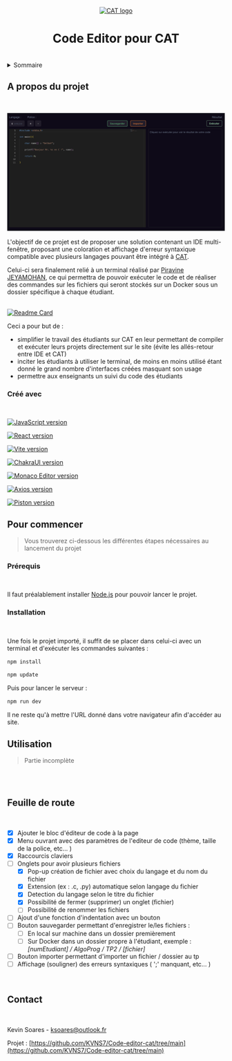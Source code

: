<p align="center">
  <a href="https://www.cat.savoircoder.fr/accueil/" target = "_blank" rel = "noopener noreferrer">
    <img width="100" src="https://www.cat.savoircoder.fr/static/moulinette/img/logo/home_logo.png" alt="CAT logo">
  </a>
</p>

<h1 align="center">Code Editor pour CAT</h1>
  
<!--          Sommaire          -->
<br/>
<details>
  <summary>Sommaire</summary>
  <ol>
    <li>
      <a href="#a-propos-du-projet">A propos du projet</a>
      <ul>
        <li><a href="#créé-avec">Créé avec</a></li>
      </ul>
    </li>
    <li>
      <a href="#pour-commencer">Pour commencer</a>
      <ul>
        <li><a href="#prérequis">Prérequis</a></li>
        <li><a href="#installation">Installation</a></li>
      </ul>
    </li>
    <li><a href="#utilisation">Utilisation</a></li>
    <li><a href="#feuille-de-route">Feuille de route</a></li>
    <li><a href="#contact">Contact</a></li>
  </ol>
</details>

<!------------------------------------------------------------------------------------------------------------------------------------------>
## A propos du projet
<!------------------------------------------------------------------------------------------------------------------------------------------>
<br/>

<p align = "center" >
  <a href = "http://localhost:5173/" target ="_blank" rel ="noopener noreferrer">
    <img width="600" src="public/img/interface-IDE.png" alt="Interface IDE">
  </a>
</p>

L'objectif de ce projet est de proposer une solution contenant un IDE multi-fenêtre, proposant une coloration et affichage d'erreur syntaxique compatible avec plusieurs langages pouvant être intégré à <a href="https://www.cat.savoircoder.fr/accueil/" target ="_blank" rel ="noopener noreferrer"> CAT</a>.

Celui-ci sera finalement relié à un terminal réalisé par <a href="https://github.com/PiravineJEYAMOHAN" target = "_blank" rel = "noopener noreferrer">Piravine JEYAMOHAN</a>, ce qui permettra de pouvoir exécuter le code et de réaliser des commandes sur les fichiers qui seront stockés sur un Docker sous un dossier spécifique à chaque étudiant.
<br/><br/>

[![Readme Card](https://github-readme-stats.vercel.app/api/pin/?username=PiravineJEYAMOHAN&repo=composant-terminal-cat&border_color=7F3FBF&bg_color=0D1117&title_color=C9D1D9&text_color=8B949E&icon_color=7F3FBF)](https://github.com/PiravineJEYAMOHAN/composant-terminal-cat)

Ceci a pour but de :
- simplifier le travail des étudiants sur CAT en leur permettant de compiler et exécuter leurs projets directement sur le site (évite les allés-retour entre IDE et CAT)
- inciter les étudiants à utiliser le terminal, de moins en moins utilisé étant donné le grand nombre d'interfaces créées masquant son usage
- permettre aux enseignants un suivi du code des étudiants

<!------------------------------------------------------------------------------------------------------------------------------------------>
### Créé avec 
<!------------------------------------------------------------------------------------------------------------------------------------------>
<br/>

[![JavaScript version][JavaScript-badge]][JavaScript-url]

[![React version][React-badge]][React-url]

[![Vite version][Vite-badge]][Vite-url]

[![ChakraUI version][Chakra-badge]][Chakra-url]

[![Monaco Editor version][MonacoEditor-badge]][MonacoEditor-url]

[![Axios version][Axios-badge]][Axios-url]

[![Piston version][Piston-badge]][Piston-url]


<!------------------------------------------------------------------------------------------------------------------------------------------>
## Pour commencer
<!------------------------------------------------------------------------------------------------------------------------------------------>
> Vous trouverez ci-dessous les différentes étapes nécessaires au lancement du projet

<!------------------------------------------------------------------------------------------------------------------------------------------>
### Prérequis
<!------------------------------------------------------------------------------------------------------------------------------------------>
<br/>

Il faut préalablement installer <a href = "https://nodejs.org/en/download" target = "_blank" rel = "noopener noreferrer">Node.js</a> pour pouvoir lancer le projet.

<!------------------------------------------------------------------------------------------------------------------------------------------>
### Installation
<!------------------------------------------------------------------------------------------------------------------------------------------>
<br/>

Une fois le projet importé, il suffit de se placer dans celui-ci avec un terminal et d'exécuter les commandes suivantes :

```sh
npm install
```
```sh
npm update
```

Puis pour lancer le serveur :

```sh
npm run dev 
```

Il ne reste qu'à mettre l'URL donné dans votre navigateur afin d'accéder au site.

<!------------------------------------------------------------------------------------------------------------------------------------------>
## Utilisation
<!------------------------------------------------------------------------------------------------------------------------------------------>
> Partie incomplète
<br/>

<br/>

<!------------------------------------------------------------------------------------------------------------------------------------------>
## Feuille de route
<!------------------------------------------------------------------------------------------------------------------------------------------>
<br/>

- [x] Ajouter le bloc d'éditeur de code à la page
- [x] Menu ouvrant avec des paramètres de l'editeur de code (thème, taille de la police, etc... )
- [x] Raccourcis claviers
- [ ] Onglets pour avoir plusieurs fichiers
  - [x] Pop-up création de fichier avec choix du langage et du nom du fichier
  - [x] Extension (ex : .c, .py) automatique selon langage du fichier
  - [x] Detection du langage selon le titre du fichier
  - [x] Possibilité de fermer (supprimer) un onglet (fichier)
  - [ ] Possibilité de renommer les fichiers
- [ ] Ajout d'une fonction d'indentation avec un bouton
- [ ] Bouton sauvegarder permettant d'enregistrer le/les fichiers :
  - [ ] En local sur machine dans un dossier premièrement
  - [ ] Sur Docker dans un dossier propre à l'étudiant, exemple : *\[numEtudiant] / AlgoProg / TP2 / \[fichier]*
- [ ] Bouton importer permettant d'importer un fichier / dossier au tp
- [ ] Affichage (souligner) des erreurs syntaxiques ( ';' manquant, etc... )

<br/>

<!------------------------------------------------------------------------------------------------------------------------------------------>
## Contact
<!------------------------------------------------------------------------------------------------------------------------------------------>
<br/>

Kevin Soares - ksoares@outlook.fr

Projet : [https://github.com/KVNS7/Code-editor-cat/tree/main](https://github.com/KVNS7/Code-editor-cat/tree/main)

<br/>


<!--              --Variables--              -->

[JavaScript-badge]: https://img.shields.io/badge/JavaScript-%23F7DF1E?style=for-the-badge&logo=javascript&labelColor=grey
[JavaScript-url]: https://developer.mozilla.org/fr/docs/Web/JavaScript

[React-badge]: https://img.shields.io/badge/React%20v18.3.1-%2361DAFB?style=for-the-badge&logo=react&labelColor=grey
[React-url]: https://fr.legacy.reactjs.org/

[Vite-badge]: https://img.shields.io/badge/Vite%20v1.6.8-%23646CFF?style=for-the-badge&logo=vite&labelColor=grey
[Vite-url]: https://vitejs.fr/

[Chakra-badge]: https://img.shields.io/badge/Chakra%20v2.8.2-%23319795?style=for-the-badge&logo=chakraui&labelColor=grey
[Chakra-url]: https://v2.chakra-ui.com/docs/components

[MonacoEditor-badge]: https://img.shields.io/badge/Monaco%20Editor%20v0.48.0-%23007ACC?style=for-the-badge&logo=visualstudiocode&logoColor=%23007ACC&labelColor=grey
[MonacoEditor-url]: https://microsoft.github.io/monaco-editor/docs.html

[Axios-badge]: https://img.shields.io/badge/Axios%20v1.6.8-%235A29E4?style=for-the-badge&logo=axios&logoColor=%235A29E4&labelColor=grey
[Axios-url]: https://axios-http.com/fr/docs/intro

[Piston-badge]: https://img.shields.io/badge/Piston-rgb(67%2C126%2C180)?style=for-the-badge&labelColor=black
[Piston-url]: https://piston.readthedocs.io/en/latest/
